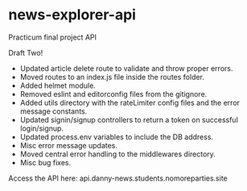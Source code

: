 # news-explorer-api
Practicum final project API

Draft Two!

* Updated article delete route to validate and throw proper errors.
* Moved routes to an index.js file inside the routes folder.
* Added helmet module.
* Removed eslint and editorconfig files from the gitignore.
* Added utils directory with the rateLimiter config files and the error message constants.
* Updated signin/signup controllers to return a token on successful login/signup.
* Updated process.env variables to include the DB address.
* Misc error message updates.
* Moved central error handling to the middlewares directory.
* Misc bug fixes.

Access the API here: api.danny-news.students.nomoreparties.site
